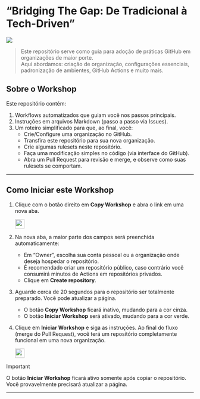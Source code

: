 # “Bridging The Gap: De Tradicional à Tech-Driven”

![](../../actions/workflows/0-start-workshop.yml/badge.svg)

> Este repositório serve como guia para adoção de práticas GitHub em organizações de maior porte.  
> Aqui abordamos: criação de organização, configurações essenciais, padronização de ambientes, GitHub Actions e muito mais.

## Sobre o Workshop

Este repositório contém:

1. Workflows automatizados que guiam você nos passos principais.
2. Instruções em arquivos Markdown (passo a passo via Issues).
3. Um roteiro simplificado para que, ao final, você:
   - Crie/Configure uma organização no GitHub.  
   - Transfira este repositório para sua nova organização.
   - Crie algumas rulesets neste repositório.
   - Faça uma modificação simples no código (via interface do GitHub).  
   - Abra um Pull Request para revisão e merge, e observe como suas rulesets se comportam.

---

## Como Iniciar este Workshop

1. Clique com o botão direito em **Copy Workshop** e abra o link em uma nova aba.

   <a id="copy-workshop" href="https://github.com/new?template_owner=lufomatics&template_name=workshop-bridging-the-gap&owner=%40me&name=workshop-bridging-the-gap&description=Workshop:+Bridging+The+Gap&visibility=public">
      <img src="https://img.shields.io/badge/📠_Copy_Workshop-008000" height="25pt"/>
   </a>

2. Na nova aba, a maior parte dos campos será preenchida automaticamente:
   - Em “Owner”, escolha sua conta pessoal ou a organização onde deseja hospedar o repositório.
   - É recomendado criar um repositório público, caso contrário você consumirá minutos de Actions em repositórios privados.
   - Clique em **Create repository**.

3. Aguarde cerca de 20 segundos para o repositório ser totalmente preparado. Você pode atualizar a página.  
   - O botão **Copy Workshop** ficará inativo, mudando para a cor cinza.  
   - O botão **Iniciar Workshop** será ativado, mudando para a cor verde.

4. Clique em **Iniciar Workshop** e siga as instruções. Ao final do fluxo (merge do Pull Request), você terá um repositório completamente funcional em uma nova organização.

   <a id="start-workshop">
      <img src="https://img.shields.io/badge/🚀_Start_Workshop-AAA" height="25pt"/>
   </a>

> [!IMPORTANT]  
> O botão **Iniciar Workshop** ficará ativo somente após copiar o repositório. Você provavelmente precisará atualizar a página.

---